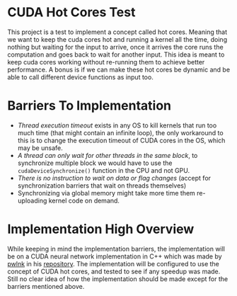 # CUDA Hot Cores Test
This project is a test to implement a concept called hot cores. Meaning that we want to keep the cuda cores hot and running a kernel all the time, doing nothing but waiting for the input to arrive, once it arrives the core runs the computation and goes back to wait for another input. This idea is meant to keep cuda cores working without re-running them to achieve better performance. A bonus is if we can make these hot cores be dynamic and be able to call different device functions as input too.

# Barriers To Implementation
- *Thread execution timeout* exists in any OS to kill kernels that run too much time (that might contain an infinite loop), the only workaround to this is to change the execution timeout of CUDA cores in the OS, which may be unsafe.
- *A thread can only wait for other threads in the same block*, to synchronize multiple block we would have to use the `cudaDeviceSynchronize()` function in the CPU and not GPU.
- *There is no instruction to wait on data or flag changes* (accept for synchronization barriers that wait on threads themselves)
- Synchronizing via global memory might take more time them re-uploading kernel code on demand.

# Implementation High Overview
While keeping in mind the implementation barriers, the implementation will be on a CUDA neural network implementation in C++ which was made by [pwlnk](https://github.com/pwlnk) in his [repository](https://github.com/pwlnk/cuda-neural-network). The implementation will be configured to use the concept of CUDA hot cores, and tested to see if any speedup was made. Still no clear idea of how the implementation should be made except for the barriers mentioned above.
